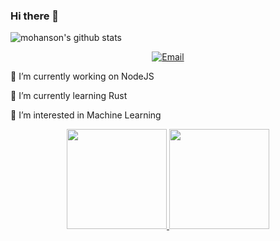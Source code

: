 ### Hi there 👋

<!--
**Bear-V/Bear-V** is a ✨ _special_ ✨ repository because its `README.md` (this file) appears on your GitHub profile.

Here are some ideas to get you started:

- 🔭 I’m currently working on ...
- 🌱 I’m currently learning ...
- 👯 I’m looking to collaborate on ...
- 🤔 I’m looking for help with ...
- 💬 Ask me about ...
- 📫 How to reach me: ...
- 😄 Pronouns: ...
- ⚡ Fun fact: ...
-->
![mohanson's github stats](https://github-readme-stats.vercel.app/api?username=Bear-V&count_private=true&show_icons=true)

<p align="center">
<!--  <a href="http://convolution.fun/"
    ><img
      alt="Website"
      src="https://img.shields.io/badge/Website-convolution.fun-blue?style=flat-square&logo=google-chrome"
  /></a>-->
  <a href="mailto:zhuzhaoxio@gmail.com"
    ><img
      alt="Email"
      src="https://img.shields.io/badge/Email-zhuzhaoxio@gmail.com-blue?style=flat-square&logo=gmail"
  /></a>
</p>


🔭 I’m currently working on NodeJS

🌱 I’m currently learning Rust

🤔 I’m interested in Machine Learning


<p align="center">
  <a href="https://github.com/Bear-V" align="center">
    <img
      height="160em"
      src="https://github-readme-stats.vercel.app/api?username=Bear-V&show_icons=true"
    />
    <img
      height="160em"
      src="https://github-readme-stats.vercel.app/api/top-langs/?username=Bear-V&layout=compact"
    />
  </a>
</p>

